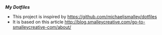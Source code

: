 ***My Dotfiles***

- This project is inspired by https://github.com/michaeljsmalley/dotfiles
- It is based on this article http://blog.smalleycreative.com/go-to-smalleycreative-com/about/
